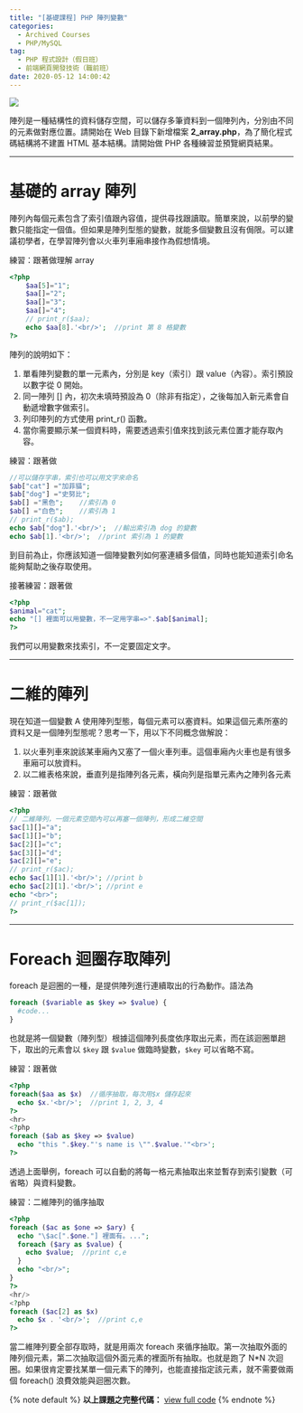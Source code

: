 ```yaml
---
title: "[基礎課程] PHP 陣列變數"
categories:
  - Archived Courses
  - PHP/MySQL
tag:
  - PHP 程式設計（假日班）
  - 前端網頁開發技術（職前班）
date: 2020-05-12 14:00:42
---
```

![](assets/images/96NYgou.png)

陣列是一種結構性的資料儲存空間，可以儲存多筆資料到一個陣列內，分別由不同的元素做對應位置。請開始在 Web 目錄下新增檔案 **2_array.php**，為了簡化程式碼結構將不建置 HTML 基本結構。請開始做 PHP 各種練習並預覽網頁結果。

<!-- more -->

---

# 基礎的 array 陣列
陣列內每個元素包含了索引值跟內容值，提供尋找跟讀取。簡單來說，以前學的變數只能指定一個值。但如果是陣列型態的變數，就能多個變數且沒有侷限。可以建議初學者，在學習陣列會以火車列車廂串接作為假想情境。

練習：跟著做理解 array
```php
<?php
    $aa[5]="1";
    $aa[]="2";
    $aa[]="3";
    $aa[]="4";
    // print_r($aa);
    echo $aa[8].'<br/>';  //print 第 8 格變數
?>
```

陣列的說明如下：
1. 單看陣列變數的單一元素內，分別是 key（索引）跟 value（內容）。索引預設以數字從 0 開始。
2. 同一陣列 [] 內，初次未填時預設為 0（除非有指定），之後每加入新元素會自動遞增數字做索引。
3. 列印陣列的方式使用 print_r() 函數。
4. 當你需要顯示某一個資料時，需要透過索引值來找到該元素位置才能存取內容。

練習：跟著做
```php
//可以儲存字串，索引也可以用文字來命名
$ab["cat"] ="加菲貓";
$ab["dog"] ="史努比";
$ab[] ="黑色";    //索引為 0
$ab[] ="白色";    //索引為 1
// print_r($ab);
echo $ab["dog"].'<br/>';  //輸出索引為 dog 的變數
echo $ab[1].'<br/>';  //print 索引為 1 的變數
```

到目前為止，你應該知道一個陣變數列如何塞連續多個值，同時也能知道索引命名能夠幫助之後存取使用。

接著練習：跟著做
```php
<?php
$animal="cat";
echo "[] 裡面可以用變數，不一定用字串=>".$ab[$animal];
?>
```
我們可以用變數來找索引，不一定要固定文字。

---

# 二維的陣列
現在知道一個變數 A 使用陣列型態，每個元素可以塞資料。如果這個元素所塞的資料又是一個陣列型態呢？思考一下，用以下不同概念做解說：

1. 以火車列車來說該某車廂內又塞了一個火車列車。這個車廂內火車也是有很多車廂可以放資料。
2. 以二維表格來說，垂直列是指陣列各元素，橫向列是指單元素內之陣列各元素

練習：跟著做
```php
<?php
// 二維陣列，一個元素空間內可以再塞一個陣列，形成二維空間
$ac[1][]="a";
$ac[1][]="b";
$ac[2][]="c";
$ac[3][]="d";
$ac[2][]="e";
// print_r($ac);
echo $ac[1][1].'<br/>'; //print b
echo $ac[2][1].'<br/>'; //print e
echo "<br>";
// print_r($ac[1]);
?>
```

---

# Foreach 迴圈存取陣列
foreach 是迴圈的一種，是提供陣列進行連續取出的行為動作。語法為
```php
foreach ($variable as $key => $value) {
  #code...
}
```

也就是將一個變數（陣列型）根據這個陣列長度依序取出元素，而在該迴圈單趟下，取出的元素會以 `$key` 跟 `$value` 做臨時變數，`$key` 可以省略不寫。

練習：跟著做
```php
<?php
foreach($aa as $x)  //循序抽取，每次用$x 儲存起來
  echo $x.'<br/>';  //print 1, 2, 3, 4
?>
<hr>
<?php
foreach ($ab as $key => $value)
  echo "this ".$key."'s name is \"".$value.'"<br>';
?>
```
透過上面舉例，foreach 可以自動的將每一格元素抽取出來並暫存到索引變數（可省略）與資料變數。

練習：二維陣列的循序抽取
```php
<?php
foreach ($ac as $one => $ary) {
  echo "\$ac[".$one."] 裡面有。...";
  foreach ($ary as $value) {
    echo $value;  //print c,e
  }
  echo "<br/>";
}
?>
<hr/>
<?php
foreach ($ac[2] as $x)
  echo $x . '<br/>';  //print c,e
?>
```
當二維陣列要全部存取時，就是用兩次 foreach 來循序抽取。第一次抽取外面的陣列個元素，第二次抽取這個外面元素的裡面所有抽取。也就是跑了 N*N 次迴圈。如果很肯定要找某單一個元素下的陣列，也能直接指定該元素，就不需要做兩個 foreach() 浪費效能與迴圈次數。

{% note default %}
**以上課題之完整代碼：** [view full code](https://gist.github.com/summer10920/c85aa20805e731d43b848000f390e6b0)
{% endnote %}
